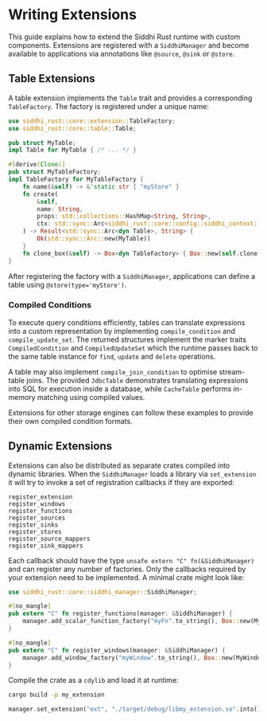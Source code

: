 # Writing Extensions

This guide explains how to extend the Siddhi Rust runtime with custom
components.  Extensions are registered with a `SiddhiManager` and become
available to applications via annotations like `@source`, `@sink` or `@store`.

## Table Extensions

A table extension implements the `Table` trait and provides a corresponding
`TableFactory`.  The factory is registered under a unique name:

```rust
use siddhi_rust::core::extension::TableFactory;
use siddhi_rust::core::table::Table;

pub struct MyTable;
impl Table for MyTable { /* ... */ }

#[derive(Clone)]
pub struct MyTableFactory;
impl TableFactory for MyTableFactory {
    fn name(&self) -> &'static str { "myStore" }
    fn create(
        &self,
        name: String,
        props: std::collections::HashMap<String, String>,
        ctx: std::sync::Arc<siddhi_rust::core::config::siddhi_context::SiddhiContext>,
    ) -> Result<std::sync::Arc<dyn Table>, String> {
        Ok(std::sync::Arc::new(MyTable))
    }
    fn clone_box(&self) -> Box<dyn TableFactory> { Box::new(self.clone()) }
}
```

After registering the factory with a `SiddhiManager`, applications can define a
table using `@store(type='myStore')`.

### Compiled Conditions

To execute query conditions efficiently, tables can translate expressions into a
custom representation by implementing `compile_condition` and
`compile_update_set`.  The returned structures implement the marker traits
`CompiledCondition` and `CompiledUpdateSet` which the runtime passes back to the
same table instance for `find`, `update` and `delete` operations.

A table may also implement `compile_join_condition` to optimise stream-table
joins.  The provided `JdbcTable` demonstrates translating expressions into SQL
for execution inside a database, while `CacheTable` performs in-memory matching
using compiled values.

Extensions for other storage engines can follow these examples to provide their
own compiled condition formats.

## Dynamic Extensions

Extensions can also be distributed as separate crates compiled into dynamic
libraries.  When the `SiddhiManager` loads a library via `set_extension` it will
try to invoke a set of registration callbacks if they are exported:

```text
register_extension
register_windows
register_functions
register_sources
register_sinks
register_stores
register_source_mappers
register_sink_mappers
```

Each callback should have the type `unsafe extern "C" fn(&SiddhiManager)` and
can register any number of factories.  Only the callbacks required by your
extension need to be implemented.  A minimal crate might look like:

```rust
use siddhi_rust::core::siddhi_manager::SiddhiManager;

#[no_mangle]
pub extern "C" fn register_functions(manager: &SiddhiManager) {
    manager.add_scalar_function_factory("myFn".to_string(), Box::new(MyFn));
}

#[no_mangle]
pub extern "C" fn register_windows(manager: &SiddhiManager) {
    manager.add_window_factory("myWindow".to_string(), Box::new(MyWindowFactory));
}
```

Compile the crate as a `cdylib` and load it at runtime:

```bash
cargo build -p my_extension
```

```rust
manager.set_extension("ext", "./target/debug/libmy_extension.so".into()).unwrap();
```
